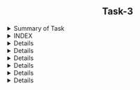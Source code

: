 <h2 align="center">Task-3</h2>

<details>
  <summary> Summary of Task </summary>
  <ul>
    <br>
    <li> Write a script in Shell.</li>
    <li> This script has been used to download 2 google sheets. </li>
    <li> Both of those Google sheets will have the formate csv file. </li>
    <li> Only the name, Average and Sum columns and their values should be printed. </li>
  </ul>
</details>

<details>
<summary> INDEX </summary>
  <ul>
    <br>
    <li> Test cases</li>
    <li> Implementation </li>
    <li> Script </li>
    <li> Output of script </li>
    <li> Conclusion  </li>
    <li> download files links </li>
  </ul>
  
</details>

<details>
  <summay> Test Cases </summary>
  </details>
  
  <details>
  <summay> Implementation </summary>
  </details>
  
  <details>
  <summay> Script </summary>
  </details>
  
  <details>
  <summay> Output of script </summary>
  </details>
  
  <details>
  <summay> Conclusion </summary>
  </details>
  
  <details>
  <summay> Download files Links </summary>
  </details>
